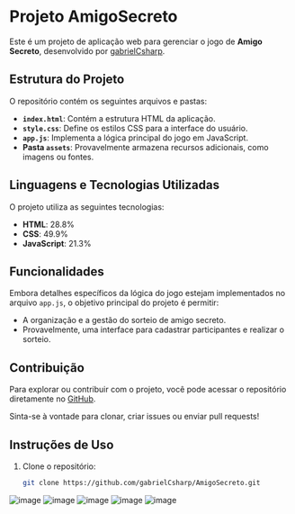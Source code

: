 # Projeto AmigoSecreto

Este é um projeto de aplicação web para gerenciar o jogo de **Amigo Secreto**, desenvolvido por [gabrielCsharp](https://github.com/gabrielCsharp/AmigoSecreto.git). 

## Estrutura do Projeto
O repositório contém os seguintes arquivos e pastas:

- **`index.html`**: Contém a estrutura HTML da aplicação.
- **`style.css`**: Define os estilos CSS para a interface do usuário.
- **`app.js`**: Implementa a lógica principal do jogo em JavaScript.
- **Pasta `assets`**: Provavelmente armazena recursos adicionais, como imagens ou fontes.

## Linguagens e Tecnologias Utilizadas
O projeto utiliza as seguintes tecnologias:

- **HTML**: 28.8% 
- **CSS**: 49.9%
- **JavaScript**: 21.3%

## Funcionalidades
Embora detalhes específicos da lógica do jogo estejam implementados no arquivo `app.js`, o objetivo principal do projeto é permitir:
- A organização e a gestão do sorteio de amigo secreto.
- Provavelmente, uma interface para cadastrar participantes e realizar o sorteio.

## Contribuição
Para explorar ou contribuir com o projeto, você pode acessar o repositório diretamente no [GitHub](https://github.com/gabrielCsharp/AmigoSecreto.git).

Sinta-se à vontade para clonar, criar issues ou enviar pull requests!

## Instruções de Uso
1. Clone o repositório:
   ```bash
   git clone https://github.com/gabrielCsharp/AmigoSecreto.git
![image](https://github.com/user-attachments/assets/51cc454d-5e1b-484c-972e-96e821bf0247)
![image](https://github.com/user-attachments/assets/e4a1312e-6ab4-45ec-8baa-0f5702d14c89)
![image](https://github.com/user-attachments/assets/70539411-307e-48d7-8a92-76e64ae49fe4)
![image](https://github.com/user-attachments/assets/2c95fe18-39a1-4395-80ec-c52ac1d5f54f)
![image](https://github.com/user-attachments/assets/204d861e-2295-4b11-8d1a-78acea4cf9df)





